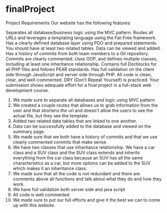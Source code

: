 # finalProject
Project Requirements
Our website has the following features:

Separates all database/business logic using the MVC pattern.
Routes all URLs and leverages a templating language using the Fat-Free framework.
Has a clearly defined database layer using PDO and prepared statements. You should have at least two related tables.
Data can be viewed and added.
Has a history of commits from both team members to a Git repository. Commits are clearly commented.
Uses OOP, and defines multiple classes, including at least one inheritance relationship.
Contains full Docblocks for all PHP files and follows PEAR standards.
Has full validation on the client side through JavaScript and server side through PHP.
All code is clean, clear, and well-commented. DRY (Don't Repeat Yourself) is practiced.
Your submission shows adequate effort for a final project in a full-stack web development course.


1. We made sure to separate all databases and logic using MVC pattern
2. We created a couple routes that allows us to grab information from the user and that shortens
the url and doesn't allow the users to see the actual file, but they see the template. 
3. Added two related data tables that are linked to one another. 
4. Data can be successfully added to the database and viewed on the summary page.
5. We made sure that we both have a history of commits and that we use clearly commented commits that
make sense.
6. We have two classes that use inheritance relationship. We have a car class and a SUV class and the
SUV class extends and inherits everything from the car class because an SUV has all the same 
characteristics as a car, but more options can be added to the SUV which makes it an inheritance class.
7. We made sure that all the code is not redundant and there are comments above all functions and 
talk about what they do and how they work. 
8. We have full validation both server side and java script
9. All code is well commented 
10. We made sure to put our full efforts and give it the best we can to come up with this website. 


